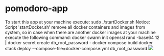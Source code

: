 # pomodoro-app

To start this app at your machine execute:
sudo ./startDocker.sh
Notice:
Script 'startDocker.sh' remove all docker containers and images from system, so in case when there are another docker images at your machine execute the following command:
docker swarm init
openssl rand -base64 12 | docker secret create db_root_password -
docker compose build
docker stack deploy --compose-file=docker-compose.yml db_root_password
![](./p1.gif)
